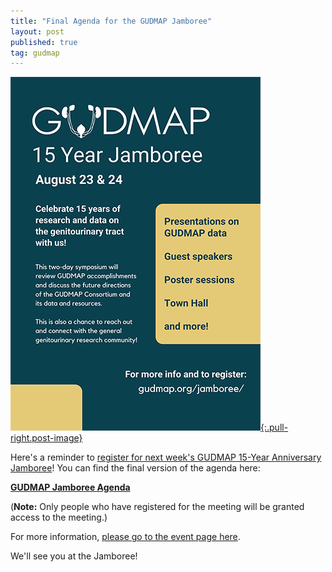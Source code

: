 ```yaml
---
title: "Final Agenda for the GUDMAP Jamboree"
layout: post
published: true
tag: gudmap
---
```


[![Jamboree Flyer](/gudmap/events/2021-gudmap-jamboree/GUDMAP-15-Year-Jamboree-Flyer.png){:.pull-right.post-image}](/events/2021-gudmap-jamboree/GUDMAP-15-Year-Jamboree-Flyer.png)

Here's a reminder to [register for next week's GUDMAP 15-Year Anniversary Jamboree](/gudmap/events/2021-gudmap-jamboree/register.html)! You can find the final version of the agenda here:

**[GUDMAP Jamboree Agenda](/gudmap/events/2021-gudmap-jamboree/2021-GUDMAP-Jamboree-Agenda-FINAL.pdf)**

(**Note:** Only people who have registered for the meeting will be granted access to the meeting.)

For more information, [please go to the event page here](/gudmap/events/2021-gudmap-jamboree/).

We'll see you at the Jamboree!

